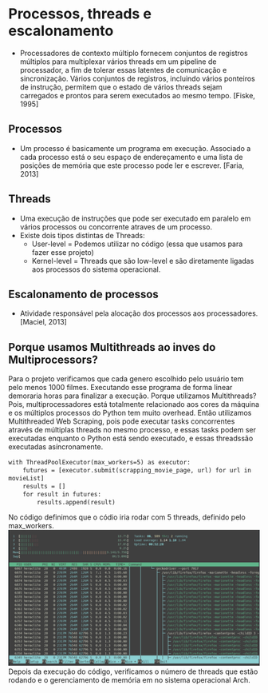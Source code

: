 # Processos, threads e escalonamento
 * Processadores de contexto múltiplo fornecem conjuntos de registros múltiplos para multiplexar vários threads em um pipeline de processador, a fim de tolerar essas latentes de comunicação e sincronização. Vários conjuntos de registros, incluindo vários ponteiros de instrução, permitem que o estado de vários threads sejam carregados e prontos para serem executados ao mesmo tempo. [Fiske, 1995]
## Processos
* Um processo é basicamente um programa em execução. Associado a cada processo está o seu espaço de endereçamento e uma lista de posições de memória que este processo pode ler e escrever. [Faria, 2013]

## Threads
* Uma execução de instruções que pode ser executado em paralelo em vários processos ou concorrente atraves de um processo.
* Existe dois tipos distintas de Threads:
    * User-level = Podemos utilizar no código (essa que usamos para fazer esse projeto) 
    * Kernel-level = Threads que são low-level e são diretamente ligadas aos processos do sistema operacional.
## Escalonamento de processos
* Atividade responsável pela alocação dos processos aos processadores.[Maciel, 2013]

## Porque usamos Multithreads ao inves do Multiprocessors?
Para o projeto verificamos que cada genero escolhido pelo usuário tem pelo menos 1000 filmes. Executando esse programa de forma linear demoraria horas para finalizar a execução. Porque utilizamos Multithreads? Pois, multiprocessadores está totalmente relacionado aos cores da máquina e os múltiplos processos do Python tem muito overhead.
Então utilizamos Multithreaded Web Scraping, pois pode executar tasks concorrentes através de múltiplas threads no mesmo processo, e essas tasks podem ser executadas enquanto o Python está sendo executado, e essas threadssão executadas asíncronamente.
<pre><code>with ThreadPoolExecutor(max_workers=5) as executor:
    futures = [executor.submit(scrapping_movie_page, url) for url in movieList]
    results = []
    for result in futures:
        results.append(result)</code></pre>
No código definimos que o códio iria rodar com 5 threads, definido pelo max_workers.
![Screenshot](images/processos.png)
Depois da execução do código, verificamos o número de threads que estão rodando e o gerenciamento de memória em no sistema operacional Arch.




